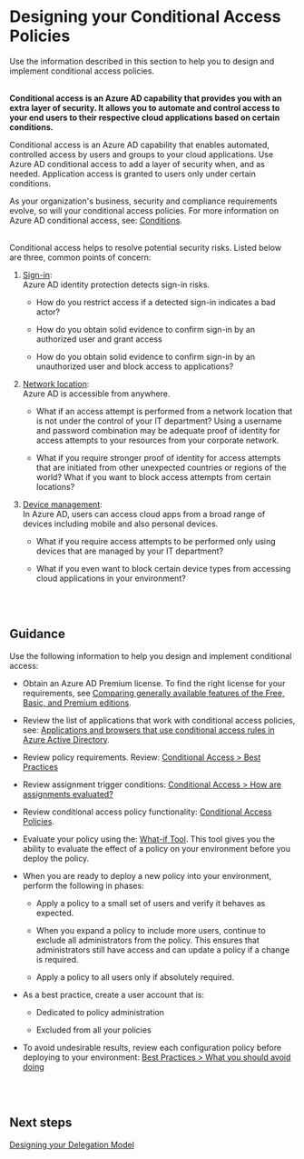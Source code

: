 # Designing your Conditional Access Policies
Use the information described in this section to help you to design and implement conditional access policies. 
<br />
<br />

**Conditional access is an Azure AD capability that provides you with an extra layer of security. It allows you to automate and control access to your end users to their respective cloud applications based on certain conditions.**

Conditional access is an Azure AD capability that enables automated, controlled access by users and groups to your cloud applications. Use Azure AD conditional access to add a layer of security when, and as needed. Application access is granted to users only under certain conditions. 

As your organization's business, security and compliance requirements evolve, so will your conditional access policies. For more information on Azure AD conditional access, see: [Conditions](https://docs.microsoft.com/en-us/azure/active-directory/active-directory-conditional-access-conditions).
<br />
<br />

Conditional access helps to resolve potential security risks. Listed below are three, common points of concern: 

1. [Sign-in](https://docs.microsoft.com/en-us/azure/active-directory/active-directory-conditional-access-conditions#sign-in-risk):  
 Azure AD identity protection detects sign-in risks.  

   - How do you restrict access if a detected sign-in indicates a bad actor?  

   - How do you obtain solid evidence to confirm sign-in by an authorized user and grant access
   
   - How do you obtain solid evidence to confirm sign-in by an unauthorized user and block access to applications? 

2. [Network location](https://docs.microsoft.com/en-us/azure/active-directory/active-directory-conditional-access-locations):  
  Azure AD is accessible from anywhere. 

   - What if an access attempt is performed from a network location that is not under the control of your IT department? Using a username and password combination may be adequate proof of identity for access attempts to your resources from your corporate network.  

   - What if you require stronger proof of identity for access attempts that are initiated from other unexpected countries or regions of the world? What if you want to block access attempts from certain locations?  

3. [Device management](https://docs.microsoft.com/en-us/azure/active-directory/active-directory-conditional-access-conditions#device-platforms):  
  In Azure AD, users can access cloud apps from a broad range of devices including mobile and also personal devices.  

   - What if you require access attempts to be performed only using devices that are managed by your IT department?  

   - What if you even want to block certain device types from accessing cloud applications in your environment?  
<br />
<br />

## Guidance  
Use the following information to help you design and implement conditional access: 

- Obtain an Azure AD Premium license. To find the right license for your requirements, see [Comparing generally available features of the Free, Basic, and Premium editions](https://azure.microsoft.com/en-us/services/active-directory/). 

- Review the list of applications that work with conditional access policies, see: [Applications and browsers that use conditional access rules in Azure Active Directory](https://docs.microsoft.com/en-us/azure/active-directory/active-directory-conditional-access-technical-reference). 

- Review policy requirements. Review: [Conditional Access > Best Practices](https://docs.microsoft.com/en-us/azure/active-directory/active-directory-conditional-access-best-practices#what-you-should-know)  

- Review assignment trigger conditions: [Conditional Access > How are assignments evaluated?](https://docs.microsoft.com/en-us/azure/active-directory/active-directory-conditional-access-best-practices#what-you-should-know) 

- Review conditional access policy functionality:  [Conditional Access Policies](https://docs.microsoft.com/en-us/azure/active-directory/active-directory-conditional-access-azure-portal#conditional-access-policies). 

- Evaluate your policy using the:  [What-if Tool](https://docs.microsoft.com/en-us/azure/active-directory/active-directory-conditional-access-whatif). This tool gives you the ability to evaluate the effect of a policy on your environment before you deploy the policy. 

- When you are ready to deploy a new policy into your environment, perform the following in phases: 

  - Apply a policy to a small set of users and verify it behaves as expected.  

  - When you expand a policy to include more users, continue to exclude all administrators from the policy. This ensures that administrators still have access and can update a policy if a change is required. 

  - Apply a policy to all users only if absolutely required.  

- As a best practice, create a user account that is: 

  - Dedicated to policy administration  

  - Excluded from all your policies 

- To avoid undesirable results, review each configuration policy before deploying to your environment: [Best Practices > What you should avoid doing](https://docs.microsoft.com/en-us/azure/active-directory/active-directory-conditional-access-best-practices#what-you-should-avoid-doing)
<br />
<br />
 
## Next steps
[Designing your Delegation Model](https://github.com/alvarovitta/Azure-Security/blob/master/4.2-Designing-your-Delegation-Model.md)
